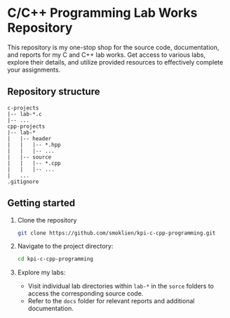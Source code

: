 # C/C++ Programming Lab Works Repository

This repository is my one-stop shop for the source code, documentation, and reports for my C and C++ lab works. Get access to various labs, explore their details, and utilize provided resources to effectively complete your assignments.

## Repository structure

```
c-projects
|-- lab-*.c
|-- ...
cpp-projects
|-- lab-*
|   |-- header
|   |   |-- *.hpp
|   |   |-- ...
|   |-- source
|   |   |-- *.cpp
|   |   |-- ...
|   ...
.gitignore
```

## Getting started

1. Clone the repository

   ```bash
   git clone https://github.com/smoklien/kpi-c-cpp-programming.git
   ```

2. Navigate to the project directory:

    ```bash
    cd kpi-c-cpp-programming
    ```
    
3. Explore my labs:

    - Visit individual lab directories within `lab-*` in the `sorce` folders to access the corresponding source code.
    - Refer to the `docs` folder for relevant reports and additional documentation.
